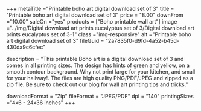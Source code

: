 +++
metaTitle ="Printable boho art digital download set of 3"
title = "Printable boho art digital download set of 3"
price = "8.00"
downFrom ="10.00"
saleOn ="yes"
products = ["Boho printable wall art"]
image ="../img/Digital download art prints eucalyptus set of 3/Digital download art prints eucalyptus set of 3-1"
class ="img-responsive"
alt ="Printable boho art digital download set of 3"
fileGuid = "2a7835f0-d9fd-4a52-b45d-430da9c6cfec"

description = "This printable Boho art is a digital download set of 3 and comes in all printing sizes. The design has hints of green and yellow, on a smooth contour background. Why not print large for your kitchen, and small for your hallway!.  The files are high quality PNG/PDF/JPEG and zipped as a zip file. Be sure to check out our blog for wall art printing tips and tricks."

downloadFormat = "Zip"
fileFormat = "JPEG/PDF"
dpi = "140"
printingSizes ="4x6 - 24x36 inches"
+++
